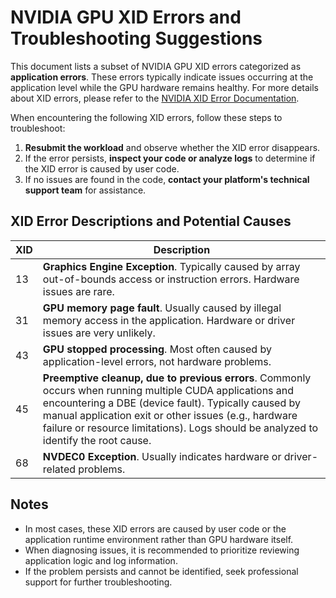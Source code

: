 # NVIDIA GPU XID Errors and Troubleshooting Suggestions

This document lists a subset of NVIDIA GPU XID errors categorized as **application errors**. These errors typically indicate issues occurring at the application level while the GPU hardware remains healthy. For more details about XID errors, please refer to the [NVIDIA XID Error Documentation](http://docs.nvidia.com/deploy/xid-errors/index.html#topic_4).

When encountering the following XID errors, follow these steps to troubleshoot:

1. **Resubmit the workload** and observe whether the XID error disappears.  
2. If the error persists, **inspect your code or analyze logs** to determine if the XID error is caused by user code.  
3. If no issues are found in the code, **contact your platform's technical support team** for assistance.

## XID Error Descriptions and Potential Causes

| **XID** | **Description**                                                                                   |
|---------|---------------------------------------------------------------------------------------------------|
| 13      | **Graphics Engine Exception**. Typically caused by array out-of-bounds access or instruction errors. Hardware issues are rare. |
| 31      | **GPU memory page fault**. Usually caused by illegal memory access in the application. Hardware or driver issues are very unlikely. |
| 43      | **GPU stopped processing**. Most often caused by application-level errors, not hardware problems.  |
| 45      | **Preemptive cleanup, due to previous errors**. Commonly occurs when running multiple CUDA applications and encountering a DBE (device fault). Typically caused by manual application exit or other issues (e.g., hardware failure or resource limitations). Logs should be analyzed to identify the root cause. |
| 68      | **NVDEC0 Exception**. Usually indicates hardware or driver-related problems.                       |

## Notes

- In most cases, these XID errors are caused by user code or the application runtime environment rather than GPU hardware itself.  
- When diagnosing issues, it is recommended to prioritize reviewing application logic and log information.  
- If the problem persists and cannot be identified, seek professional support for further troubleshooting.
